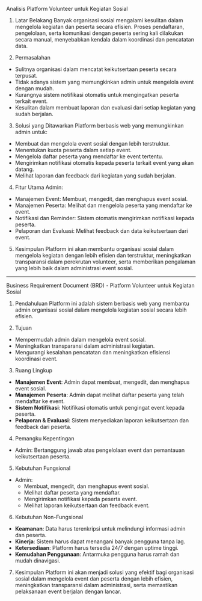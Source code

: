 Analisis Platform Volunteer untuk Kegiatan Sosial

1. Latar Belakang
Banyak organisasi sosial mengalami kesulitan dalam mengelola kegiatan dan peserta secara efisien. Proses pendaftaran, pengelolaan, serta komunikasi dengan peserta sering kali dilakukan secara manual, menyebabkan kendala dalam koordinasi dan pencatatan data.

2. Permasalahan
- Sulitnya organisasi dalam mencatat keikutsertaan peserta secara terpusat.
- Tidak adanya sistem yang memungkinkan admin untuk mengelola event dengan mudah.
- Kurangnya sistem notifikasi otomatis untuk mengingatkan peserta terkait event.
- Kesulitan dalam membuat laporan dan evaluasi dari setiap kegiatan yang sudah berjalan.

3. Solusi yang Ditawarkan
Platform berbasis web yang memungkinkan admin untuk:
- Membuat dan mengelola event sosial dengan lebih terstruktur.
- Menentukan kuota peserta dalam setiap event.
- Mengelola daftar peserta yang mendaftar ke event tertentu.
- Mengirimkan notifikasi otomatis kepada peserta terkait event yang akan datang.
- Melihat laporan dan feedback dari kegiatan yang sudah berjalan.

4. Fitur Utama
Admin:
- Manajemen Event: Membuat, mengedit, dan menghapus event sosial.
- Manajemen Peserta: Melihat dan mengelola peserta yang mendaftar ke event.
- Notifikasi dan Reminder: Sistem otomatis mengirimkan notifikasi kepada peserta.
- Pelaporan dan Evaluasi: Melihat feedback dan data keikutsertaan dari event.

5. Kesimpulan
Platform ini akan membantu organisasi sosial dalam mengelola kegiatan dengan lebih efisien dan terstruktur, meningkatkan transparansi dalam perekrutan volunteer, serta memberikan pengalaman yang lebih baik dalam administrasi event sosial.

---

Business Requirement Document (BRD) - Platform Volunteer untuk Kegiatan Sosial

1. Pendahuluan
Platform ini adalah sistem berbasis web yang membantu admin organisasi sosial dalam mengelola kegiatan sosial secara lebih efisien.

2. Tujuan
- Mempermudah admin dalam mengelola event sosial.
- Meningkatkan transparansi dalam administrasi kegiatan.
- Mengurangi kesalahan pencatatan dan meningkatkan efisiensi koordinasi event.

3. Ruang Lingkup
- **Manajemen Event**: Admin dapat membuat, mengedit, dan menghapus event sosial.
- **Manajemen Peserta**: Admin dapat melihat daftar peserta yang telah mendaftar ke event.
- **Sistem Notifikasi**: Notifikasi otomatis untuk pengingat event kepada peserta.
- **Pelaporan & Evaluasi**: Sistem menyediakan laporan keikutsertaan dan feedback dari peserta.

4. Pemangku Kepentingan
- Admin: Bertanggung jawab atas pengelolaan event dan pemantauan keikutsertaan peserta.

5. Kebutuhan Fungsional
- Admin:
  - Membuat, mengedit, dan menghapus event sosial.
  - Melihat daftar peserta yang mendaftar.
  - Mengirimkan notifikasi kepada peserta event.
  - Melihat laporan keikutsertaan dan feedback event.

6. Kebutuhan Non-Fungsional
- **Keamanan**: Data harus terenkripsi untuk melindungi informasi admin dan peserta.
- **Kinerja**: Sistem harus dapat menangani banyak pengguna tanpa lag.
- **Ketersediaan**: Platform harus tersedia 24/7 dengan uptime tinggi.
- **Kemudahan Penggunaan**: Antarmuka pengguna harus ramah dan mudah dinavigasi.

7. Kesimpulan
Platform ini akan menjadi solusi yang efektif bagi organisasi sosial dalam mengelola event dan peserta dengan lebih efisien, meningkatkan transparansi dalam administrasi, serta memastikan pelaksanaan event berjalan dengan lancar.
